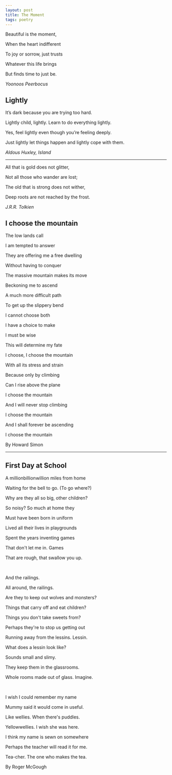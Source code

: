 ```yaml
---
layout: post
title: The Moment 
tags: poetry
--- 
```



Beautiful is the moment, 

When the heart indifferent

To joy or sorrow, just trusts

Whatever this life brings

But finds time to just be. 

*Yoonoos Peerbocus*

## Lightly

It’s dark because you are trying too hard.

Lightly child, lightly. Learn to do everything lightly.

Yes, feel lightly even though you’re feeling deeply.

Just lightly let things happen and lightly cope with them.

*Aldous Huxley, Island*

---

All that is gold does not glitter, 

Not all those who wander are lost; 

The old that is strong does not wither, 

Deep roots are not reached by the frost. 

*J.R.R. Tolkien*

## I choose the mountain 

The low lands call

I am tempted to answer

They are offering me a free dwelling 

Without having to conquer



The massive mountain makes its move

Beckoning me to ascend

A much more difficult path

To get up the slippery bend



I cannot choose both 

I have a choice to make

I must be wise

This will determine my fate



I choose, I choose the mountain

With all its stress and strain

Because only by climbing

Can I rise above the plane



I choose the mountain 

And I will never stop climbing

I choose the mountain

And I shall forever be ascending


I choose the mountain 


By Howard Simon 


---

## First Day at School 

A millionbillionwillion miles from home

Waiting for the bell to go. (To go where?) 

Why are they all so big, other children? 

So noisy? So much at home they

Must have been born in uniform

Lived all their lives in playgrounds

Spent the years inventing games

That don't let me in. Games

That are rough, that swallow you up. 

<br>

And the railings. 

All around, the railings. 

Are they to keep out wolves and monsters? 

Things that carry off and eat children? 

Things you don't take sweets from? 

Perhaps they're to stop us getting out

Running away from the lessins. Lessin. 

What does a lessin look like? 

Sounds small and slimy. 

They keep them in the glassrooms. 

Whole rooms made out of glass. Imagine. 

<br>


I wish I could remember my name

Mummy said it would come in useful. 

Like wellies. When there's puddles. 

Yellowwellies. I wish she was here. 

I think my name is sewn on somewhere

Perhaps the teacher will read it for me. 

Tea-cher. The one who makes the tea. 



By Roger McGough 

